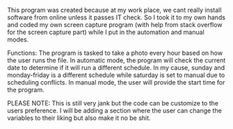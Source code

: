 This program was created because at my work place, we cant really install software from online unless it passes IT check. So I took it to my own hands and coded my own screen capture program (with help from stack overflow for the screen capture part) while I put in the automation and manual modes. 


Functions:
The program is tasked to take a photo every hour based on how the user runs the file. In automatic mode, the program will check the current date to determine if it will run a different schedule. In my cause, sunday and monday-friday is a different schedule while saturday is set to manual due to scheduling conflicts. In manual mode, the user will provide the start time for the program.


PLEASE NOTE: This is still very jank but the code can be customize to the users preference. I will be adding a section where the user can change the variables to their liking but also make it no be shit.
